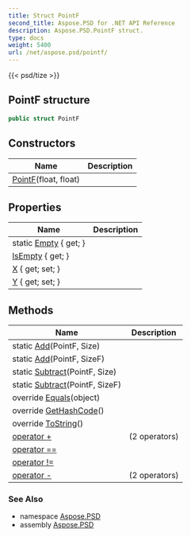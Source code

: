 ```yaml
---
title: Struct PointF
second_title: Aspose.PSD for .NET API Reference
description: Aspose.PSD.PointF struct. 
type: docs
weight: 5400
url: /net/aspose.psd/pointf/
---
```

{{< psd/tize >}}
## PointF structure

```csharp
public struct PointF
```

## Constructors

| Name | Description |
| --- | --- |
| [PointF](pointf/)(float, float) |  |

## Properties

| Name | Description |
| --- | --- |
| static [Empty](../../aspose.psd/pointf/empty/) { get; } |  |
| [IsEmpty](../../aspose.psd/pointf/isempty/) { get; } |  |
| [X](../../aspose.psd/pointf/x/) { get; set; } |  |
| [Y](../../aspose.psd/pointf/y/) { get; set; } |  |

## Methods

| Name | Description |
| --- | --- |
| static [Add](../../aspose.psd/pointf/add/#add)(PointF, Size) |  |
| static [Add](../../aspose.psd/pointf/add/#add_1)(PointF, SizeF) |  |
| static [Subtract](../../aspose.psd/pointf/subtract/#subtract)(PointF, Size) |  |
| static [Subtract](../../aspose.psd/pointf/subtract/#subtract_1)(PointF, SizeF) |  |
| override [Equals](../../aspose.psd/pointf/equals/)(object) |  |
| override [GetHashCode](../../aspose.psd/pointf/gethashcode/)() |  |
| override [ToString](../../aspose.psd/pointf/tostring/)() |  |
| [operator +](../../aspose.psd/pointf/op_addition/#op_addition) |  (2 operators) |
| [operator ==](../../aspose.psd/pointf/op_equality/) |  |
| [operator !=](../../aspose.psd/pointf/op_inequality/) |  |
| [operator -](../../aspose.psd/pointf/op_subtraction/#op_subtraction) |  (2 operators) |

### See Also

* namespace [Aspose.PSD](../../aspose.psd/)
* assembly [Aspose.PSD](../../)


